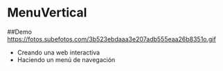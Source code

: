 # MenuVertical

##Demo https://fotos.subefotos.com/3b523ebdaaa3e207adb555eaa26b8351o.gif
* Creando una web interactiva 
* Haciendo un menú de navegación 
